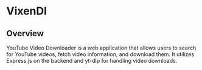 # VixenDl

## Overview

YouTube Video Downloader is a web application that allows users to search for YouTube videos, fetch video information, and download them. It utilizes Express.js on the backend and yt-dlp for handling video downloads.
